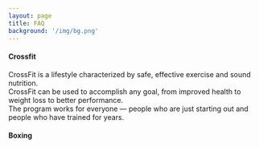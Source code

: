 ```yaml
---
layout: page
title: FAQ
background: '/img/bg.png'
---
```


#### Crossfit

CrossFit is a lifestyle characterized by safe, effective exercise and sound nutrition.   
CrossFit can be used to accomplish any goal, from improved health to weight loss to better performance.    
The program works for everyone — people who are just starting out and people who have trained for years.   

#### Boxing


